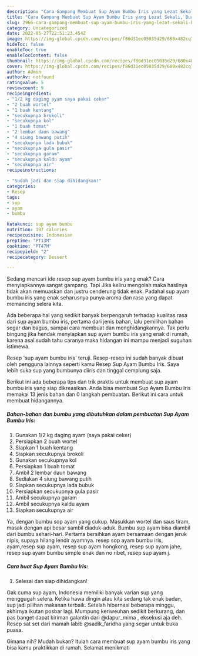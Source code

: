 ```yaml
---
description: "Cara Gampang Membuat Sup Ayam Bumbu Iris yang Lezat Sekali, Buat Buka Puasa Menggugah Selera"
title: "Cara Gampang Membuat Sup Ayam Bumbu Iris yang Lezat Sekali, Buat Buka Puasa Menggugah Selera"
slug: 2966-cara-gampang-membuat-sup-ayam-bumbu-iris-yang-lezat-sekali-buat-buka-puasa-menggugah-selera
category: Uncategorized
date: 2022-05-27T22:51:23.454Z
image: https://img-global.cpcdn.com/recipes/f86d31ec05035d29/680x482cq70/sup-ayam-bumbu-iris-foto-resep-utama.jpg
hideToc: false
enableToc: true
enableTocContent: false
thumbnail: https://img-global.cpcdn.com/recipes/f86d31ec05035d29/680x482cq70/sup-ayam-bumbu-iris-foto-resep-utama.jpg
cover: https://img-global.cpcdn.com/recipes/f86d31ec05035d29/680x482cq70/sup-ayam-bumbu-iris-foto-resep-utama.jpg
author: Admin
authorAv: notfound
ratingvalue: 5
reviewcount: 9
recipeingredient:
- "1/2 kg daging ayam saya pakai ceker"
- "2 buah wortel"
- "1 buah kentang"
- "secukupnya brokoli"
- "secukupnya kol"
- "1 buah tomat"
- "2 lembar daun bawang"
- "4 siung bawang putih"
- "secukupnya lada bubuk"
- "secukupnya gula pasir"
- "secukupnya garam"
- "secukupnya kaldu ayam"
- "secukupnya air"
recipeinstructions:

- "Sudah jadi dan siap dihidangkan!"
categories:
- Resep
tags:
- sup
- ayam
- bumbu

katakunci: sup ayam bumbu 
nutrition: 197 calories
recipecuisine: Indonesian
preptime: "PT13M"
cooktime: "PT47M"
recipeyield: "2"
recipecategory: Dessert

---
```



Sedang mencari ide resep sup ayam bumbu iris yang enak? Cara menyiapkannya sangat gampang. Tapi Jika keliru mengolah maka hasilnya tidak akan memuaskan dan justru cenderung tidak enak. Padahal sup ayam bumbu iris yang enak seharusnya punya aroma dan rasa yang dapat memancing selera kita.


Ada beberapa hal yang sedikit banyak berpengaruh terhadap kualitas rasa dari sup ayam bumbu iris, pertama dari jenis bahan, lalu pemilihan bahan segar dan bagus, sampai cara membuat dan menghidangkannya. Tak perlu bingung jika hendak menyiapkan sup ayam bumbu iris yang enak di rumah, karena asal sudah tahu caranya maka hidangan ini mampu menjadi suguhan istimewa.

Resep &#39;sup ayam bumbu iris&#39; teruji. Resep-resep ini sudah banyak dibuat oleh pengguna lainnya seperti kamu Resep Sup Ayam Bumbu Iris. Saya lebih suka sup yang bumbunya diiris dan tinggal cemplung saja.


Berikut ini ada beberapa tips dan trik praktis untuk membuat sup ayam bumbu iris yang siap dikreasikan. Anda bisa membuat Sup Ayam Bumbu Iris memakai 13 jenis bahan dan 0 langkah pembuatan. Berikut ini cara untuk membuat hidangannya.

<!--inarticleads1-->

##### Bahan-bahan dan bumbu yang dibutuhkan dalam pembuatan Sup Ayam Bumbu Iris:

1. Gunakan 1/2 kg daging ayam (saya pakai ceker)
1. Persiapkan 2 buah wortel
1. Siapkan 1 buah kentang
1. Siapkan secukupnya brokoli
1. Gunakan secukupnya kol
1. Persiapkan 1 buah tomat
1. Ambil 2 lembar daun bawang
1. Sediakan 4 siung bawang putih
1. Siapkan secukupnya lada bubuk
1. Persiapkan secukupnya gula pasir
1. Ambil secukupnya garam
1. Ambil secukupnya kaldu ayam
1. Siapkan secukupnya air


Ya, dengan bumbu sop ayam yang cukup. Masukkan wortel dan saus tiram, masak dengan api besar sambil diaduk-aduk. Bumbu sup ayam bisa diambil dari bumbu sehari-hari. Pertama bersihkan ayam bersamaan dengan jeruk nipis, supaya hilang lendir ayamnya. resep sop ayam bumbu iris, ayam,resep sup ayam, resep sup ayam hongkong, resep sup ayam jahe, resep sup ayam bumbu simple enak dan no ribet, resep sup ayam j. 

<!--inarticleads2-->

##### Cara buat Sup Ayam Bumbu Iris:


1. Selesai dan siap dihidangkan!

Gak cuma sup ayam, Indonesia memiliki banyak varian sup yang menggugah selera. Ketika hawa dingin atau kita sedang tak enak badan, sup jadi pilihan makanan terbaik. Setelah hibernasi beberapa minggu, akhirnya ikutan posbar lagi. Mumpung keriweuhan sedikit berkurang, dan pas banget dapat kiriman galantin dari @dapur_mima , eksekusi aja deh. Resep sat set dari mamah labib @sadik_faridha yang segar untuk buka puasa. 

Gimana nih? Mudah bukan? Itulah cara membuat sup ayam bumbu iris yang bisa kamu praktikkan di rumah. Selamat menikmati
